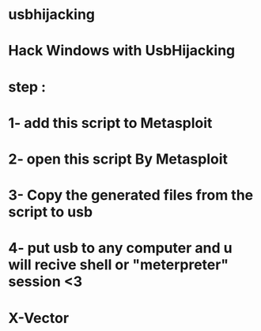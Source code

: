 # usbhijacking
# Hack Windows with UsbHijacking
# step : 
# 1- add this script to Metasploit 
# 2- open this script By Metasploit
# 3- Copy the generated files from the script to usb
# 4- put usb to any computer and u will recive shell or "meterpreter" session <3
# X-Vector
